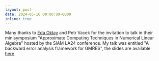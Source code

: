 ```yaml
---
layout: post
date: 2024-05-16 00:00:00-0000
inline: true
---
```

Many thanks to [Eda Oktay](https://sites.google.com/view/eda-oktay) and Petr 
Vacek for the invitation to talk in their minisymposium "Approximate Computing 
Techniques in Numerical Linear Algebra" hosted by the SIAM LA24 conference.
My talk was entitled "A backward error analysis framework for GMRES", the 
slides are available [here](/assets/pdf/p_siamla24.pdf).
